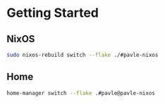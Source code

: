 
# Getting Started

## NixOS

```bash
sudo nixos-rebuild switch --flake ./#pavle-nixos
```

## Home

```bash
home-manager switch --flake .#pavle@pavle-nixos
```
